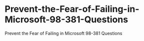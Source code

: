 # Prevent-the-Fear-of-Failing-in-Microsoft-98-381-Questions
Prevent the Fear of Failing in Microsoft 98-381 Questions
